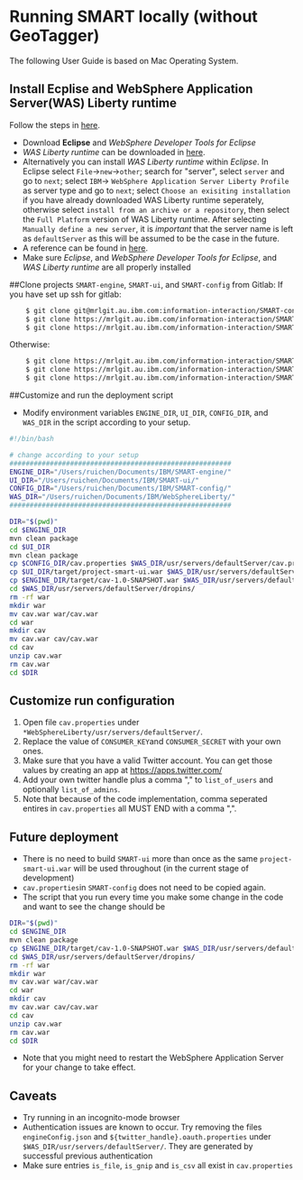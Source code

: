 # Running SMART locally (without GeoTagger)

The following User Guide is based on Mac Operating System. 

## Install Ecplise and WebSphere Application Server(WAS) Liberty runtime  
Follow the steps in [here](https://developer.ibm.com/wasdev/downloads/liberty-profile-using-eclipse/).  
* Download **Eclipse** and *WebSphere Developer Tools for Eclipse*  
* *WAS Liberty runtime* can be downloaded in [here](https://developer.ibm.com/wasdev/downloads/liberty-profile-using-non-eclipse-environments/).  
* Alternatively you can install *WAS Liberty runtime* within *Eclipse*. In Eclipse select `File`->`new`->`other`; search for "server", select `server` and go to `next`; select `IBM`-> `WebSphere Application Server Liberty Profile` as server type and go to `next`; select `Choose an exisiting installation` if you have already downloaded WAS Liberty runtime seperately, otherwise select `install from an archive or a repository`, then select the `Full Platform` version of WAS Liberty runtime. After selecting `Manually define a new server`, it is *important* that the server name is left as `defaultServer` as this will be assumed to be the case in the future.
* A reference can be found in [here](https://developer.ibm.com/wasdev/docs/developing-applications-wdt-liberty-profile/).  
* Make sure *Eclipse*, and *WebSphere Developer Tools for Eclipse*, and *WAS Liberty runtime* are all properly installed

##Clone projects `SMART-engine`, `SMART-ui`, and `SMART-config` from Gitlab:
If you have set up ssh for gitlab:
```bash
	$ git clone git@mrlgit.au.ibm.com:information-interaction/SMART-config.git
	$ git clone https://mrlgit.au.ibm.com/information-interaction/SMART-ui.git
	$ git clone https://mrlgit.au.ibm.com/information-interaction/SMART-config.git
```
Otherwise:
```bash
	$ git clone https://mrlgit.au.ibm.com/information-interaction/SMART-engine.git
	$ git clone https://mrlgit.au.ibm.com/information-interaction/SMART-ui.git
	$ git clone https://mrlgit.au.ibm.com/information-interaction/SMART-config.git
```

##Customize and run the deployment script
* Modify environment variables `ENGINE_DIR`, `UI_DIR`, `CONFIG_DIR`, and `WAS_DIR` in the script according to your setup.
```bash
#!/bin/bash

# change according to your setup
#######################################################
ENGINE_DIR="/Users/ruichen/Documents/IBM/SMART-engine/"
UI_DIR="/Users/ruichen/Documents/IBM/SMART-ui/"
CONFIG_DIR="/Users/ruichen/Documents/IBM/SMART-config/"
WAS_DIR="/Users/ruichen/Documents/IBM/WebSphereLiberty/"
#######################################################

DIR="$(pwd)"
cd $ENGINE_DIR
mvn clean package
cd $UI_DIR
mvn clean package
cp $CONFIG_DIR/cav.properties $WAS_DIR/usr/servers/defaultServer/cav.properties
cp $UI_DIR/target/project-smart-ui.war $WAS_DIR/usr/servers/defaultServer/dropins/project-smart-ui.war
cp $ENGINE_DIR/target/cav-1.0-SNAPSHOT.war $WAS_DIR/usr/servers/defaultServer/dropins/cav.war
cd $WAS_DIR/usr/servers/defaultServer/dropins/
rm -rf war
mkdir war
mv cav.war war/cav.war 
cd war
mkdir cav
mv cav.war cav/cav.war
cd cav
unzip cav.war 
rm cav.war
cd $DIR
```

## Customize run configuration
1.	Open file `cav.properties` under `*WebSphereLiberty/usr/servers/defaultServer/`. 
2.	Replace the value of `CONSUMER_KEY`and `CONSUMER_SECRET` with your own ones.
3.	Make sure that you have a valid Twitter account. You can get those values by creating an app at https://apps.twitter.com/
4.	Add your own twitter handle plus a comma "," to `list_of_users` and optionally `list_of_admins`.
5.	Note that because of the code implementation, comma seperated entires in `cav.properties` all MUST END with a comma ",".

## Future deployment
* There is no need to build `SMART-ui` more than once as the same `project-smart-ui.war` will be used throughout (in the current stage of development) 
* `cav.properties`in `SMART-config` does not need to be copied again.
* The script that you run every time you make some change in the code and want to see the change should be
```bash
DIR="$(pwd)"
cd $ENGINE_DIR
mvn clean package
cp $ENGINE_DIR/target/cav-1.0-SNAPSHOT.war $WAS_DIR/usr/servers/defaultServer/dropins/cav.war
cd $WAS_DIR/usr/servers/defaultServer/dropins/
rm -rf war
mkdir war
mv cav.war war/cav.war 
cd war
mkdir cav
mv cav.war cav/cav.war
cd cav
unzip cav.war 
rm cav.war
cd $DIR
```
* Note that you might need to restart the WebSphere Application Server for your change to take effect.

## Caveats
* Try running in an incognito-mode browser 
* Authentication issues are known to occur. Try removing the files `engineConfig.json` and `${twitter_handle}.oauth.properties` under `$WAS_DIR/usr/servers/defaultServer/`. They are generated by successful previous authentication
* Make sure entries `is_file`, `is_gnip` and `is_csv` all exist in `cav.properties`
